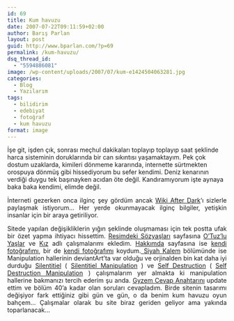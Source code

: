 ```yaml
---
id: 69
title: Kum havuzu
date: 2007-07-22T09:11:59+02:00
author: Barış Parlan
layout: post
guid: http://www.bparlan.com/?p=69
permalink: /kum-havuzu/
dsq_thread_id:
  - "5594886081"
image: /wp-content/uploads/2007/07/kum-e1424504063281.jpg
categories:
  - Blog
  - Yazılarım
tags:
  - bilidirim
  - edebiyat
  - fotoğraf
  - kum havuzu
format: image
---
```

<div class="ttr_start">
</div>

İşe git, işden çık, sonrası meçhul dakikaları toplayıp toplayıp saat şeklinde harca sisteminin doruklarında bir can sıkıntısı yaşamaktayım. Pek çok dostum uzaklarda, kimileri dönmeme kararında, internette sürtmekten orospuya dönmüş gibi hissediyorum bu sefer kendimi. Deniz kenarının verdiği duygu tek başınayken acıdan öte değil. Kandıramıyorum işte aynaya baka baka kendimi, elimde değil.

<p style="text-align: justify;">
  İnterneti gezerken onca ilginç şey gördüm ancak <a title="Wiki After Dark" href="http://www.wikiafterdark.com/index.php/WikiAfterDark" target="_blank">Wiki After Dark</a>&#8216;ı sizlerle paylaşmak istiyorum&#8230; Her yerde okunmayacak ilginç bilgiler, yetişkin insanlar için bir araya getiriliyor.
</p>

<p style="text-align: justify;">
  Sitede yapılan değişikliklerin yığın şeklinde oluşmaması için tek postta ufak bir özet yapma ihtiyacı hissettim. <a title="Resimdeki Sözyaşları" href="http://www.bparlan.com/?page_id=25" target="_blank">Resimdeki Sözyaşları</a> sayfasına <a title="O’Tuz’lu Yaşlar" href="http://www.bparlan.com/wp-content/uploads/2007/07/otuzlu-yaslar-2007-02-23.jpg">O’Tuz’lu Yaşlar</a> ve <a title="kız" href="http://www.bparlan.com/wp-content/uploads/2007/07/kiz-2006-12-19.jpg">Kız</a> adlı çalışmalarımı ekledim. <a title="Hakkımda" href="http://www.bparlan.com/?page_id=2">Hakkımda</a> sayfasına ise <a title="Baris Parlan 2" href="http://www.bparlan.com/wp-content/uploads/2007/07/peaceatsea-2007-02-16.jpg">kendi fotoğrafımı</a>, bir de <a title="Baris Parlan" href="http://www.bparlan.com/wp-content/uploads/2007/07/kaldaisngaladnodel1106.jpg">kendi fotoğrafımı</a> koydum.<a title="Siyah Kalem" href="http://www.bparlan.com/?page_id=39"> Siyah Kalem</a> bölümünde ise Manipulation hallerinin deviantArt&#8217;ta var olduğu ve orjinalden bin kat daha iyi durduğu <a title="Silentitiel" href="http://www.bparlan.com/wp-content/uploads/2007/07/silentitiel-2007-05-14.jpg">Silentitiel</a> ( <a title="Silentitiel Manip @ DeviantArt" href="http://www.deviantart.com/deviation/55308028/" target="_blank">Silentitiel Manipulation</a> ) ve <a title="Self Destruction" href="http://www.bparlan.com/wp-content/uploads/2007/07/self-destruction-2007-05-11.jpg">Self Destruction</a> ( <a title="Self Destruction Manipulation @ DeviantArt" href="http://www.deviantart.com/deviation/55307669/" target="_blank">Self Destruction Manipulation</a> ) çalışmalarım yer almakta ki manipulation hallerine bakmanızı tercih ederim şu anda. <a title="Gyzem Cevap Anahtarı" href="http://www.bparlan.com/?page_id=53">Gyzem Cevap Anahtarını</a> update ettim ve bölüm 40&#8217;a kadar olan soruları cevapladım. Birde sitenin tasarımı değişiyor fark ettiğiniz gibi gün ve gün, o da benim kum havuzu oyun bahçem&#8230; Çalışmalar olarak bu site biraz geriden geliyor ama yakında toparlanacak&#8230;
</p>

<div class="ttr_end">
</div>